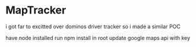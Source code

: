 # MapTracker
i got far to excitted over dominos driver tracker so i made a similar POC

have node installed
run npm install in root
update google maps api with key
